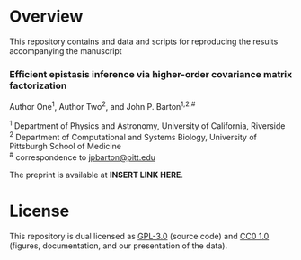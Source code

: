 
# Overview

This repository contains and data and scripts for reproducing the results accompanying the manuscript  

### Efficient epistasis inference via higher-order covariance matrix factorization
Author One<sup>1</sup>, Author Two<sup>2</sup>, and John P. Barton<sup>1,2,#</sup>

<sup>1</sup> Department of Physics and Astronomy, University of California, Riverside  
<sup>2</sup> Department of Computational and Systems Biology, University of Pittsburgh School of Medicine  
<sup>#</sup> correspondence to [jpbarton@pitt.edu](mailto:jpbarton@pitt.edu)  

The preprint is available at __INSERT LINK HERE__.

<!-- # Contents

Describe the contents of the repository, and which pieces do what. You can use code text to refer to specific files or directories, like this: `a_file.ipynb`, `a_folder/`. In this template, the `figures.ipynb` contains a template Jupyter notebook for reproducing the figures accompanying the paper. Generally, the generated figures should be placed in the `figures/` directory.

If the analysis uses data that is maintained by a third party or stored separately (e.g., on Zenodo), then it can be linked to here. If the paper develops a method, then a test script should be included that implements the method, allowing users to verify the results before applying the method to their own data.

In general, local data should be organized in the `data/` directory and appropriate sub-folders. This should include raw data that we use (including from simulations) and processed data, which is saved separately.

Significant code should be in the `src/` directory. Code that is just used for making figures or minor data processing could be included here in the top-level directory.

Paper drafts, including cover letters, etc., can be placed in the `drafts/` directory. This directory also contains a `.gitignore` file that will make it such that the contents of this directory are not synced with GitHub.

To sync the above folders on GitHub, placeholder files have been placed in the `data/`, `figures/`, and `src/` directories. These files should be deleted when the template is copied for a project and files appear in each folder.

### Software dependencies

Here's an example statement about the need for external software to execute any part of the code: Parts of the analysis are implemented in C++11 and the [GNU Scientific Library](https://www.gnu.org/software/gsl/). -->

# License

This repository is dual licensed as [GPL-3.0](LICENSE-GPL) (source code) and [CC0 1.0](LICENSE-CC0) (figures, documentation, and our presentation of the data).
